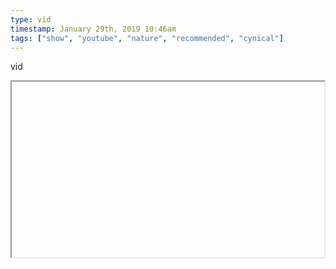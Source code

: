 ```yaml
---
type: vid
timestamp: January 29th, 2019 10:46am
tags: ["show", "youtube", "nature", "recommended", "cynical"]
---
```

vid
<iframe width="500" height="281"  id="youtube_iframe" src="https://www.youtube.com/embed/mbnBYh-BJ1g[![thumbnail](http://i3.ytimg.com/vi//maxresdefault.jpg)](https://www.youtube.com/watch?v=)></iframe>                    
                                            
I know I’m behind the times with these.  Buzzfeed branding makes me apprehensive.  But this series is fantastic and can’t possibly be not binge-watched.  The word play and the narrators reactions to the footage are enamoring.
 
                                                    
<small>source: https://saturdayxiii.tumblr.com/post/182401763029</small>